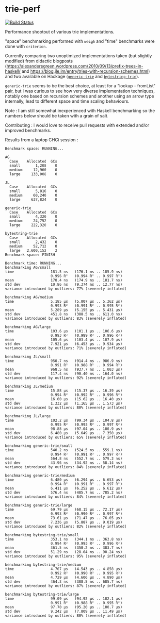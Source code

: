 # trie-perf

[![Build Status](https://travis-ci.org/ocramz/trie-perf.png)](https://travis-ci.org/ocramz/trie-perf)

Performance shootout of various trie implementations.

"space" benchmarking performed with `weigh` and "time" benchmarks were done with `criterion`.

Currently comparing two unoptimized implementations taken (but slightly modified) from didactic blogposts (https://alexandersgreen.wordpress.com/2010/09/13/prefix-trees-in-haskell/ and https://blog.jle.im/entry/tries-with-recursion-schemes.html) and two available on Hackage ([`generic-trie`](https://hackage.haskell.org/package/generic-trie) and [`bytestring-trie`](https://hackage.haskell.org/package/bytestring-trie)).

`generic-trie` seems to be the best choice, at least for a "lookup - fromList" pair, but I was curious to see how very diverse implementation techniques, notably one based on recursion schemes and another using an arrow type internally, lead to different space and time scaling behaviours.

Note : I am still somewhat inexperienced with Haskell benchmarking so the numbers below should be taken with a grain of salt. 

Contributing : I would love to receive pull requests with extended and/or improved benchmarks.


Results from a laptop GHCi session :


```
Benchmark space: RUNNING...

AG
  Case    Allocated  GCs
  small       1,208    0
  medium     12,960    0
  large     133,008    0

JL
  Case    Allocated  GCs
  small       5,816    0
  medium     60,240    0
  large     637,824    0

generic-trie
  Case    Allocated  GCs
  small       4,320    0
  medium     24,752    0
  large     222,320    0

bytestring-trie
  Case    Allocated  GCs
  small       2,432    0
  medium     52,712    0
  large   2,600,152    2
Benchmark space: FINISH
```

```
Benchmark time: RUNNING...
benchmarking AG/small
time                 181.5 ns   (176.1 ns .. 185.9 ns)
                     0.996 R²   (0.994 R² .. 0.997 R²)
mean                 178.4 ns   (174.9 ns .. 181.7 ns)
std dev              10.86 ns   (9.374 ns .. 12.77 ns)
variance introduced by outliers: 77% (severely inflated)

benchmarking AG/medium
time                 5.185 μs   (5.007 μs .. 5.362 μs)
                     0.993 R²   (0.991 R² .. 0.995 R²)
mean                 5.289 μs   (5.155 μs .. 5.431 μs)
std dev              451.8 ns   (388.5 ns .. 611.0 ns)
variance introduced by outliers: 83% (severely inflated)

benchmarking AG/large
time                 103.6 μs   (101.1 μs .. 106.6 μs)
                     0.993 R²   (0.989 R² .. 0.996 R²)
mean                 105.6 μs   (103.4 μs .. 107.9 μs)
std dev              7.921 μs   (6.453 μs .. 9.934 μs)
variance introduced by outliers: 71% (severely inflated)

benchmarking JL/small
time                 950.7 ns   (914.4 ns .. 986.9 ns)
                     0.991 R²   (0.988 R² .. 0.994 R²)
mean                 968.5 ns   (937.7 ns .. 1.003 μs)
std dev              117.4 ns   (90.40 ns .. 164.0 ns)
variance introduced by outliers: 92% (severely inflated)

benchmarking JL/medium
time                 15.88 μs   (15.37 μs .. 16.39 μs)
                     0.994 R²   (0.992 R² .. 0.996 R²)
mean                 16.00 μs   (15.62 μs .. 16.40 μs)
std dev              1.332 μs   (1.165 μs .. 1.573 μs)
variance introduced by outliers: 80% (severely inflated)

benchmarking JL/large
time                 102.2 μs   (99.34 μs .. 104.8 μs)
                     0.995 R²   (0.993 R² .. 0.997 R²)
mean                 98.88 μs   (97.04 μs .. 100.9 μs)
std dev              6.480 μs   (5.649 μs .. 7.350 μs)
variance introduced by outliers: 65% (severely inflated)

benchmarking generic-trie/small
time                 540.2 ns   (524.5 ns .. 559.1 ns)
                     0.994 R²   (0.991 R² .. 0.997 R²)
mean                 564.8 ns   (552.7 ns .. 579.3 ns)
std dev              43.96 ns   (34.92 ns .. 58.14 ns)
variance introduced by outliers: 84% (severely inflated)

benchmarking generic-trie/medium
time                 6.480 μs   (6.294 μs .. 6.653 μs)
                     0.994 R²   (0.991 R² .. 0.997 R²)
mean                 6.411 μs   (6.252 μs .. 6.612 μs)
std dev              576.4 ns   (485.7 ns .. 785.2 ns)
variance introduced by outliers: 84% (severely inflated)

benchmarking generic-trie/large
time                 69.79 μs   (68.15 μs .. 72.17 μs)
                     0.993 R²   (0.990 R² .. 0.997 R²)
mean                 73.61 μs   (71.47 μs .. 76.05 μs)
std dev              7.236 μs   (5.887 μs .. 9.019 μs)
variance introduced by outliers: 82% (severely inflated)

benchmarking bytestring-trie/small
time                 353.1 ns   (344.1 ns .. 363.8 ns)
                     0.994 R²   (0.993 R² .. 0.996 R²)
mean                 361.5 ns   (350.2 ns .. 383.7 ns)
std dev              51.29 ns   (28.04 ns .. 90.24 ns)
variance introduced by outliers: 95% (severely inflated)

benchmarking bytestring-trie/medium
time                 4.707 μs   (4.543 μs .. 4.858 μs)
                     0.992 R²   (0.990 R² .. 0.995 R²)
mean                 4.729 μs   (4.606 μs .. 4.890 μs)
std dev              464.3 ns   (388.5 ns .. 685.7 ns)
variance introduced by outliers: 87% (severely inflated)

benchmarking bytestring-trie/large
time                 99.09 μs   (94.92 μs .. 102.1 μs)
                     0.991 R²   (0.988 R² .. 0.995 R²)
mean                 97.70 μs   (95.20 μs .. 100.7 μs)
std dev              9.242 μs   (7.809 μs .. 11.49 μs)
variance introduced by outliers: 80% (severely inflated)

```
